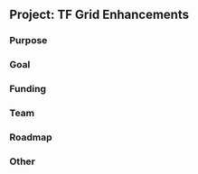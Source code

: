 ## Project: TF Grid Enhancements

### Purpose



### Goal



### Funding



### Team




### Roadmap




### Other